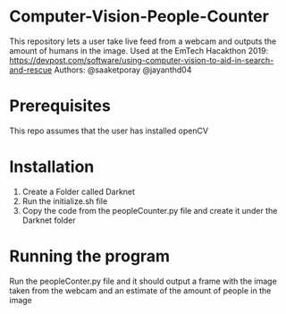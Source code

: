 # Computer-Vision-People-Counter
This repository lets a user take live feed from a webcam and outputs the amount of humans in the image. 
Used at the EmTech Hacakthon 2019: https://devpost.com/software/using-computer-vision-to-aid-in-search-and-rescue
Authors: @saaketporay @jayanthd04

# Prerequisites
This repo assumes that the user has installed openCV

# Installation
1) Create a Folder called Darknet
2) Run the initialize.sh file
3) Copy the code from the peopleCounter.py file and create it under the Darknet folder

# Running the program
Run the peopleConter.py file and it should output a frame with the image taken from the webcam and an estimate of the amount of people in the image
